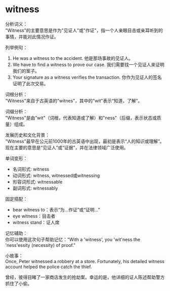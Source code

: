 # witness

分析词义：  
"Witness"的主要意思是作为"见证人"或"作证"，指一个人亲眼目击或亲耳听到的事情，并能对此情况作证。

  

列举例句：

  

1.  He was a witness to the accident. 他是那场事故的见证人。
2.  We have to find a witness to prove our case. 我们需要找一个见证人来证明我们的案子。
3.  Your signature as a witness verifies the transaction. 你作为见证人的签名证明了此次交易。

  

词根分析：  
"Witness"来自于古英语的"witnes"，其中的"wit"表示“知道，了解”。

  

词缀分析：  
"Witness"是由"wit"（词根，代表知道或了解）和"ness"（后缀，表示状态或质量）组成。

  

发展历史和文化背景：  
"Witness"最早在公元前1000年的古英语中出现，最初是表示“人的知识或理解”。现在主要的意思是“见证人”或“证据”，并在法律领域广泛使用。

  

单词变形：

  

*   名词形式: witness
*   动词形式: witness, witnessed或witnessing
*   形容词形式: witnessable
*   副词形式: witnessably

  

固定搭配：

  

*   bear witness to：表示“为...作证”或“证明...”
*   eye witness：目击者
*   witness stand：证人席

  

记忆辅助：  
你可以使用这次句子帮助记忆："With a 'witness', you 'wit'ness the 'ness'essity (necessity) of proof."

  

小故事：  
Once, Peter witnessed a robbery at a store. Fortunately, his detailed witness account helped the police catch the thief.

  

曾经，彼得目睹了一家商店发生的抢劫案。幸运的是，他详细的证人陈述帮助警方抓住了小偷。
